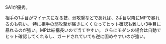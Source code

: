SA1が優秀。

相手の1手目がマイナスになる技、弱攻撃などであれば、2手目以降にMPで暴れるのも強い。
特に相手の弱攻撃が届きにくくなってヒット確認も難しい3手目に暴れるのが強い。MPは結構長いので当てやすい。
さらにモダンの場合は自動でヒット確認してくれるし、ガードされていても逆に固めやすいのが強い。
